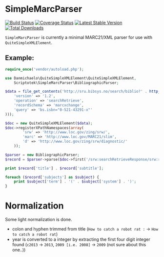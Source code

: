 SimpleMarcParser
===============

[![Build Status](https://travis-ci.org/scriptotek/simplemarcparser.png?branch=master)](https://travis-ci.org/scriptotek/simplemarcparser)
[![Coverage Status](https://coveralls.io/repos/scriptotek/simplemarcparser/badge.png?branch=master)](https://coveralls.io/r/scriptotek/simplemarcparser?branch=master)
[![Latest Stable Version](https://poser.pugx.org/danmichaelo/simplemarcparser/version.png)](https://packagist.org/packages/danmichaelo/simplemarcparser)
[![Total Downloads](https://poser.pugx.org/danmichaelo/simplemarcparser/downloads.png)](https://packagist.org/packages/danmichaelo/simplemarcparser)


`SimpleMarcParser` is currently a minimal MARC21/XML parser for use with `QuiteSimpleXMLElement`.

## Example:

```php
require_once('vendor/autoload.php');

use Danmichaelo\QuiteSimpleXMLElement\QuiteSimpleXMLElement,
    Scriptotek\SimpleMarcParser\BibliographicParser;

$data = file_get_contents('http://sru.bibsys.no/search/biblio?' . http_build_query(array(
	'version' => '1.2',
	'operation' => 'searchRetrieve',
	'recordSchema' => 'marcxchange',
	'query' => 'bs.isbn="0-521-43291-x"'
)));

$doc = new QuiteSimpleXMLElement($data);
$doc->registerXPathNamespaces(array(
        'srw' => 'http://www.loc.gov/zing/srw/',
        'marc' => 'http://www.loc.gov/MARC21/slim',
        'd' => 'http://www.loc.gov/zing/srw/diagnostic/'
    ));

$parser = new BibliographicParser;
$record = $parser->parse($doc->first('/srw:searchRetrieveResponse/srw:records/srw:record/srw:recordData/marc:record'));

print $record['title'] . $record['subtitle'];

foreach ($record['subjects'] as $subject) {
	print $subject['term'] . '(' . $subject['system'] . ')';
}
```

# Normalization

Some light normalization is done.

 - colon and hyphen trimmed from title (`How to catch a robot rat :` → `How to catch a robot rat`)
 - year is converted to a integer by extracting the first four digit integer found (`c2013` → `2013`, `2009 [i.e. 2008]` → `2009` (not sure about this one..))
